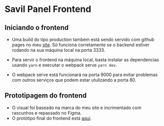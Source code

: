 # Savil Panel Frontend

## Iniciando o frontend

* Uma build do tipo production também está sendo servido com github pages no meu [site](https://savilexperiments.com.br/savil-panel/frontend/docs). Só funciona corretamente se o backend estiver rodando na sua máquina local na porta 3333.

* Para servir o frontend na máquina local, basta instalar as dependencias usando `yarn` e executar o webpack serve `yarn dev`.

* O webpack serve está funcionará na porta 9000 para evitar problemas com outros serviços que podem estar utulizando a porta 80.

## Prototipagem do frontend

* O visual foi baseado na marca do meu site e incrimentado com rascunhos e repassado no Figma.
* O protótipo final do frontend está [aqui](https://www.figma.com/file/6kQazRhTscJKwQe6yHf0TN/savil-panel?node-id=0%3A1).